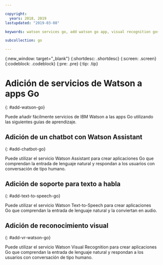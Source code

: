```yaml
---

copyright:
  years: 2018, 2019
lastupdated: "2019-03-08"

keywords: watson services go, add watson go app, visual recognition gos

subcollection: go

---
```


{:new_window: target="_blank"}
{:shortdesc: .shortdesc}
{:screen: .screen}
{:codeblock: .codeblock}
{:pre: .pre}
{:tip: .tip}

# Adición de servicios de Watson a apps Go
{: #add-watson-go}

Puede añadir fácilmente servicios de IBM Watson a las apps Go utilizando las siguientes guías de aprendizaje.

<!-- Need topic links once they are moved to the Watson repo. Add links to each section "For more information..." -->

## Adición de un chatbot con Watson Assistant
{: #add-chatbot-go}

Puede utilizar el servicio Watson Assistant para crear aplicaciones Go que comprendan la entrada de lenguaje natural y respondan a los usuarios con conversación de tipo humano.

## Adición de soporte para texto a habla
{: #add-text-to-speech-go}

Puede utilizar el servicio Watson Text-to-Speech para crear aplicaciones Go que comprendan la entrada de lenguaje natural y la conviertan en audio.

## Adición de reconocimiento visual
{: #add-vr-watson-go}

Puede utilizar el servicio Watson Visual Recognition para crear aplicaciones Go que comprendan la entrada de lenguaje natural y respondan a los usuarios con conversación de tipo humano.
